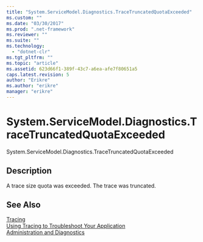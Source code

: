 ```yaml
---
title: "System.ServiceModel.Diagnostics.TraceTruncatedQuotaExceeded"
ms.custom: ""
ms.date: "03/30/2017"
ms.prod: ".net-framework"
ms.reviewer: ""
ms.suite: ""
ms.technology: 
  - "dotnet-clr"
ms.tgt_pltfrm: ""
ms.topic: "article"
ms.assetid: 623d66f1-389f-43c7-a6ea-afe7f80651a5
caps.latest.revision: 5
author: "Erikre"
ms.author: "erikre"
manager: "erikre"
---
```

# System.ServiceModel.Diagnostics.TraceTruncatedQuotaExceeded
System.ServiceModel.Diagnostics.TraceTruncatedQuotaExceeded  
  
## Description  
 A trace size quota was exceeded. The trace was truncated.  
  
## See Also  
 [Tracing](../../../../../docs/framework/wcf/diagnostics/tracing/index.md)   
 [Using Tracing to Troubleshoot Your Application](../../../../../docs/framework/wcf/diagnostics/tracing/using-tracing-to-troubleshoot-your-application.md)   
 [Administration and Diagnostics](../../../../../docs/framework/wcf/diagnostics/index.md)
